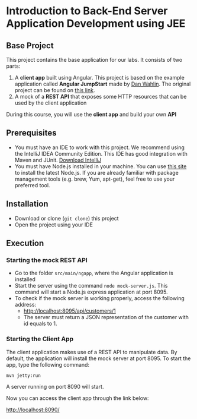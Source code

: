 # Introduction to Back-End Server Application Development using JEE

## Base Project
This project contains the base application for our labs. It consists of two parts: 

1. A **client app** built using Angular. This project is based on the example application called **Angular JumpStart** made by [Dan Wahlin](http://twitter.com/DanWahlin). The original project can be found on [this link](https://github.com/DanWahlin/Angular-JumpStart).
2. A mock of a **REST API** that exposes some HTTP resources that can be used by the client application

During this course, you will use the **client app** and build your own **API** 

## Prerequisites
* You must have an IDE to work with this project. We recommend using the IntelliJ IDEA Community Edition. This IDE has good integration with Maven and JUnit. [Download IntelliJ](https://www.jetbrains.com/idea/download/#section=mac)
* You must have Node.js installed in your machine. You can use [this site](https://nodejs.org/en/download/) to install the latest Node.js. If you are already familiar with package management tools (e.g. brew, Yum, apt-get), feel free to use your preferred tool.

## Installation 

* Download or clone (`git clone`) this project
* Open the project using your IDE

## Execution

### Starting the mock REST API

* Go to the folder `src/main/ngapp`, where the Angular application is installed
* Start the server using the command `node mock-server.js`. This command will start a Node.js express application at port 8095.
* To check if the mock server is working properly, access the following address:
	* [http://localhost:8095/api/customers/1](http://localhost:8095/api/customers/1)
	* The server must return a JSON representation of the customer with id equals to 1.

### Starting the Client App

The client application makes use of a REST API to manipulate data. By default, the application will install the mock server at port 8095. To start the app, type the following command:

`mvn jetty:run`

A server running on port 8090 will start.

Now you can access the client app through the link below:

[http://localhost:8090/](http://localhost:8090/)